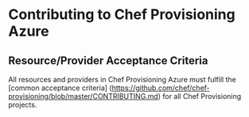 # Contributing to Chef Provisioning Azure

## Resource/Provider Acceptance Criteria

All resources and providers in Chef Provisioning Azure must fulfill the [common acceptance criteria]
(https://github.com/chef/chef-provisioning/blob/master/CONTRIBUTING.md) for
all Chef Provisioning projects.
